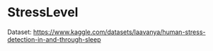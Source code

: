 # StressLevel

Dataset: https://www.kaggle.com/datasets/laavanya/human-stress-detection-in-and-through-sleep
 
